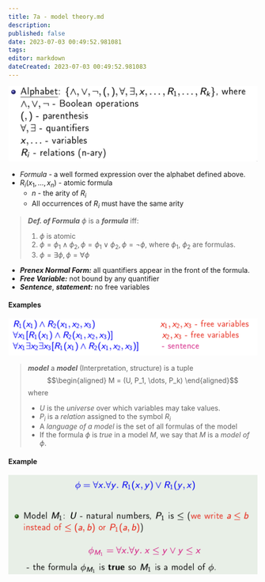 ```yaml
---
title: 7a - model theory.md
description:
published: false
date: 2023-07-03 00:49:52.981081
tags:
editor: markdown
dateCreated: 2023-07-03 00:49:52.981083
---
```


![](/images/20221031141915.png)

- *Formula* - a well formed expression over the alphabet defined above.
- $R_i(x_1, \dots, x_n)$ - atomic formula
    - $n$ - the arity of $R_i$
    - All occurrences of $R_i$ must have the same arity

> ***Def. of Formula***
> $\phi$ is a ***formula*** iff:
> 1. $\phi$ is atomic
> 2. $\phi = \phi_1 \land \phi_2, \phi = \phi_1 \lor \phi_2, \phi = \lnot \phi$, where $\phi_1$, $\phi_2$ are formulas.
> 3. $\phi = \exists\phi, \phi = \forall \phi$

- ***Prenex Normal Form:*** all quantifiers appear in the front of the formula.
- ***Free Variable:*** not bound by any quantifier
- ***Sentence***, ***statement:*** no free variables

#### Examples
![](/images/20221031143835.png)

> ***model***
> a ***model*** (Interpretation, structure) is a tuple
> $$\begin{aligned}
>     M = (U, P_1, \dots, P_k)
> \end{aligned}$$
> where 
> - $U$ is the *universe* over which variables may take values.
> - $P_i$ is a *relation* assigned to the symbol $R_i$
> - A *language of a model* is the set of all formulas of the model
> - If the formula $\phi$ is *true* in a model $M$, we say that $M$ is a *model of* $\phi$.

#### Example
![](/images/20221031145538.png)


